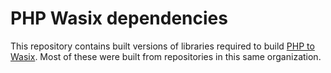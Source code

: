 # PHP Wasix dependencies

This repository contains built versions of libraries required to build [PHP to Wasix](https://github.com/wasix-org/php/tree/8.3.4-wasix).
Most of these were built from repositories in this same organization.